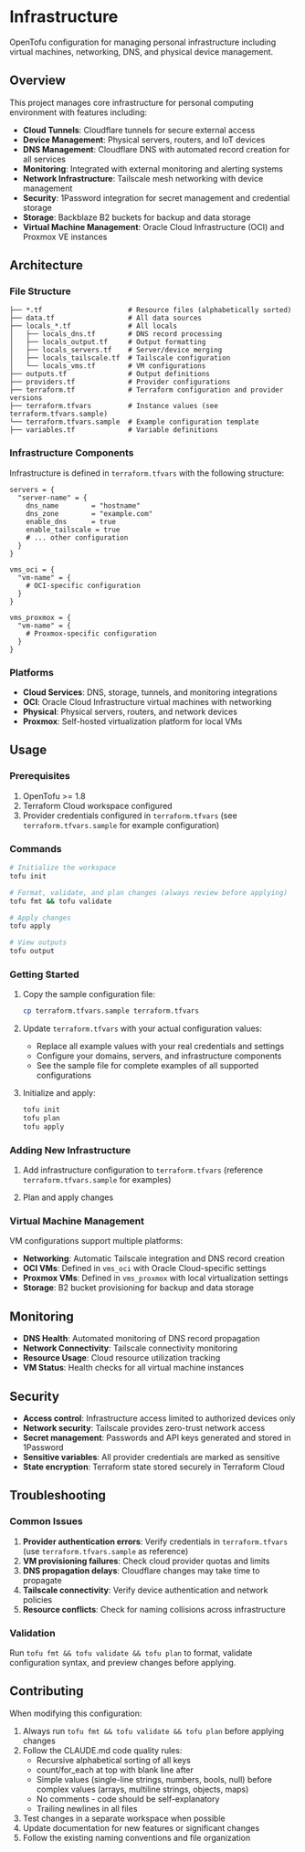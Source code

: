 # Infrastructure

OpenTofu configuration for managing personal infrastructure including virtual machines, networking, DNS, and physical device management.

## Overview

This project manages core infrastructure for personal computing environment with features including:

- **Cloud Tunnels**: Cloudflare tunnels for secure external access
- **Device Management**: Physical servers, routers, and IoT devices
- **DNS Management**: Cloudflare DNS with automated record creation for all services
- **Monitoring**: Integrated with external monitoring and alerting systems
- **Network Infrastructure**: Tailscale mesh networking with device management
- **Security**: 1Password integration for secret management and credential storage
- **Storage**: Backblaze B2 buckets for backup and data storage
- **Virtual Machine Management**: Oracle Cloud Infrastructure (OCI) and Proxmox VE instances

## Architecture

### File Structure

```
├── *.tf                     # Resource files (alphabetically sorted)
├── data.tf                  # All data sources
├── locals_*.tf              # All locals
│   ├── locals_dns.tf        # DNS record processing
│   ├── locals_output.tf     # Output formatting
│   ├── locals_servers.tf    # Server/device merging
│   ├── locals_tailscale.tf  # Tailscale configuration
│   └── locals_vms.tf        # VM configurations
├── outputs.tf               # Output definitions
├── providers.tf             # Provider configurations
├── terraform.tf             # Terraform configuration and provider versions
├── terraform.tfvars         # Instance values (see terraform.tfvars.sample)
└── terraform.tfvars.sample  # Example configuration template
├── variables.tf             # Variable definitions
```

### Infrastructure Components

Infrastructure is defined in `terraform.tfvars` with the following structure:

```hcl
servers = {
  "server-name" = {
    dns_name        = "hostname"
    dns_zone        = "example.com"
    enable_dns      = true
    enable_tailscale = true
    # ... other configuration
  }
}

vms_oci = {
  "vm-name" = {
    # OCI-specific configuration
  }
}

vms_proxmox = {
  "vm-name" = {
    # Proxmox-specific configuration
  }
}
```

### Platforms

- **Cloud Services**: DNS, storage, tunnels, and monitoring integrations
- **OCI**: Oracle Cloud Infrastructure virtual machines with networking
- **Physical**: Physical servers, routers, and network devices
- **Proxmox**: Self-hosted virtualization platform for local VMs

## Usage

### Prerequisites

1. OpenTofu >= 1.8
2. Terraform Cloud workspace configured
3. Provider credentials configured in `terraform.tfvars` (see `terraform.tfvars.sample` for example configuration)

### Commands

```bash
# Initialize the workspace
tofu init

# Format, validate, and plan changes (always review before applying)
tofu fmt && tofu validate

# Apply changes
tofu apply

# View outputs
tofu output
```

### Getting Started

1. Copy the sample configuration file:
   ```bash
   cp terraform.tfvars.sample terraform.tfvars
   ```

2. Update `terraform.tfvars` with your actual configuration values:
   - Replace all example values with your real credentials and settings
   - Configure your domains, servers, and infrastructure components
   - See the sample file for complete examples of all supported configurations

3. Initialize and apply:
   ```bash
   tofu init
   tofu plan
   tofu apply
   ```

### Adding New Infrastructure

1. Add infrastructure configuration to `terraform.tfvars` (reference `terraform.tfvars.sample` for examples)

2. Plan and apply changes

### Virtual Machine Management

VM configurations support multiple platforms:

- **Networking**: Automatic Tailscale integration and DNS record creation
- **OCI VMs**: Defined in `vms_oci` with Oracle Cloud-specific settings
- **Proxmox VMs**: Defined in `vms_proxmox` with local virtualization settings
- **Storage**: B2 bucket provisioning for backup and data storage

## Monitoring

- **DNS Health**: Automated monitoring of DNS record propagation
- **Network Connectivity**: Tailscale connectivity monitoring
- **Resource Usage**: Cloud resource utilization tracking
- **VM Status**: Health checks for all virtual machine instances

## Security

- **Access control**: Infrastructure access limited to authorized devices only
- **Network security**: Tailscale provides zero-trust network access
- **Secret management**: Passwords and API keys generated and stored in 1Password
- **Sensitive variables**: All provider credentials are marked as sensitive
- **State encryption**: Terraform state stored securely in Terraform Cloud

## Troubleshooting

### Common Issues

1. **Provider authentication errors**: Verify credentials in `terraform.tfvars` (use `terraform.tfvars.sample` as reference)
2. **VM provisioning failures**: Check cloud provider quotas and limits
3. **DNS propagation delays**: Cloudflare changes may take time to propagate
4. **Tailscale connectivity**: Verify device authentication and network policies
5. **Resource conflicts**: Check for naming collisions across infrastructure

### Validation

Run `tofu fmt && tofu validate && tofu plan` to format, validate configuration syntax, and preview changes before applying.

## Contributing

When modifying this configuration:

1. Always run `tofu fmt && tofu validate && tofu plan` before applying changes
2. Follow the CLAUDE.md code quality rules:
   - Recursive alphabetical sorting of all keys
   - count/for_each at top with blank line after
   - Simple values (single-line strings, numbers, bools, null) before complex values (arrays, multiline strings, objects, maps)
   - No comments - code should be self-explanatory
   - Trailing newlines in all files
3. Test changes in a separate workspace when possible
4. Update documentation for new features or significant changes
5. Follow the existing naming conventions and file organization
